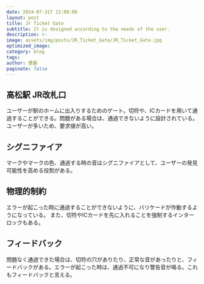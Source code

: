 ```yaml
---
date: 2024-07-31T 12:00:00
layout: post
title: Jr Ticket Gate
subtitle: It is designed according to the needs of the user.
description: >-
image: assets/img/posts/JR_Ticket_Gate/JR_Ticket_Gate.jpg
optimized_image: 
category: blog
tags: 
author: 便器
paginate: false
---
```


## 高松駅 JR改札口

ユーザーが駅のホームに出入りするためのゲート。切符や、ICカードを用いて通過することができる。問題がある場合は、通過できないように設計されている。ユーザーが多いため、要求値が高い。

## シグニファイア

マークやマークの色、通過する時の音はシグニファイアとして、ユーザーの発見可能性を高める役割がある。

## 物理的制約

エラーが起こった時に通過することができないように、バリケードが作動するようになっている。
また、切符やICカードを先に入れることを強制するインターロックもある。

## フィードバック

問題なく通過できた場合は、切符の穴がありたり、正常な音があったりと、フィードバックがある。エラーが起こった時は、通過不可になり警告音が鳴る。これもフィードバックと言える。